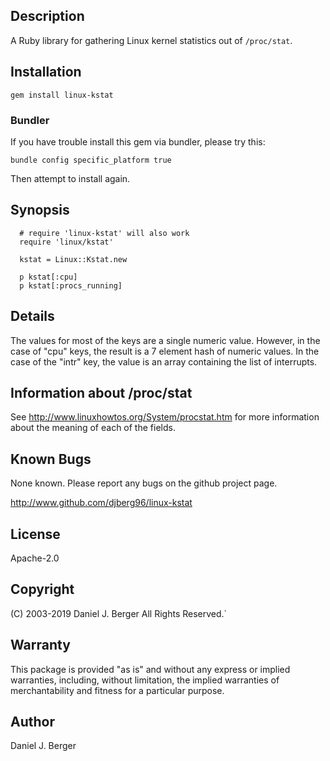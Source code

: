 ## Description

A Ruby library for gathering Linux kernel statistics out of `/proc/stat`.

## Installation

`gem install linux-kstat`

### Bundler

If you have trouble install this gem via bundler, please try this:

  `bundle config specific_platform true`

Then attempt to install again.

## Synopsis
```
  # require 'linux-kstat' will also work
  require 'linux/kstat'

  kstat = Linux::Kstat.new

  p kstat[:cpu]
  p kstat[:procs_running]
```

## Details

The values for most of the keys are a single numeric value. However, in the
case of "cpu" keys, the result is a 7 element hash of numeric values. In
the case of the "intr" key, the value is an array containing the list of
interrupts.

## Information about /proc/stat

See http://www.linuxhowtos.org/System/procstat.htm for more information
about the meaning of each of the fields.

## Known Bugs

None known. Please report any bugs on the github project page.

http://www.github.com/djberg96/linux-kstat

## License

Apache-2.0

## Copyright

(C) 2003-2019 Daniel J. Berger
All Rights Reserved.`

## Warranty

This package is provided "as is" and without any express or
implied warranties, including, without limitation, the implied
warranties of merchantability and fitness for a particular purpose.

## Author

Daniel J. Berger

